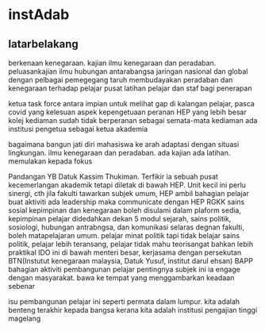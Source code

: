 # instAdab
## latarbelakang
berkenaan kenegaraan.
kajian ilmu kenegaraan dan peradaban.
peluasankajian ilmu hubungan antarabangsa
jaringan nasional dan global dengan pelbagai pemegegang taruh
membudayakan peradaban  dan kenegaraan terhadap pelajar
pusat latihan pelajar dan staf bagi penerapan 

ketua task force
antara impian
untuk melihat gap di kalangan pelajar, pasca covid yang kelesuan
aspek kepengetuaan
peranan HEP yang lebih besar
kolej kediaman sudah tidak berperanan sebagai semata-mata kediaman
ada institusi pengetua sebagai ketua akademia

bagaimana bangun jati diri mahasiswa ke arah adaptasi dengan situasi lingkungan.
ilmu kenegaraan dan peradaban. ada kajian ada latihan.
memulakan kepada fokus

Pandangan YB Datuk Kassim Thukiman.
Terfikir ia sebuah pusat kecemerlangan akademik tetapi diletak di bawah HEP. Unit kecil ini perlu sinergi, cth jila fakulti tawarkan subjek umum, HEP ambil bahagian pelajar buat aktiviti ada leadership maka communicate dengan HEP
RGKK sains sosial kepimpinan dan kenegaraan
boleh disulami dalam plaform sedia, kepimpinan pelajar didedahkan dekan 5 modul sejarah, sains politik, sosiologi, hubungan antrabngsa, dan komunikasi
selaras degnan fakulti, boleh matapelajaran umum. pelajar minat politik tapi tidak belajar sains politik, pelajar lebih teransang, pelajar tidak mahu teorisangat bahkan lebih praktikal
IDO ini di bawah menteri besar, kerjasama dengan persekutan BTN(Instutut kenegaraan malaysia, Datuk Yusuf, institut darul ehsan)
BAPP bahagian aktiviti pembangunan pelajar
pentingnya subjek ini ia engage dengan masyarakat. bawa ke tempat yang menggambarkan keadaan sebenar

isu pembangunan pelajar ini seperti permata dalam lumpur.
kita adalah benteng terakhir kepada bangsa kerana kita adalah institusi pengajian tinggi
magelang
